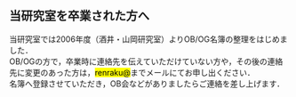 ## 当研究室を卒業された方へ
当研究室では2006年度（酒井・山岡研究室）よりOB/OG名簿の整理をはじめました．  
OB/OGの方で，卒業時に連絡先を伝えていただけていない方や，その後の連絡先に変更のあった方は，<mark>renraku@</mark>までメールにてお申し出ください．  
名簿へ登録させていただき，OB会などがありましたらご連絡を差し上げます．
